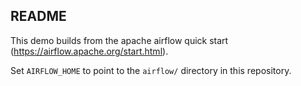 README
------

This demo builds from the apache airflow quick start (https://airflow.apache.org/start.html).

Set `AIRFLOW_HOME` to point to the `airflow/` directory in this repository.
